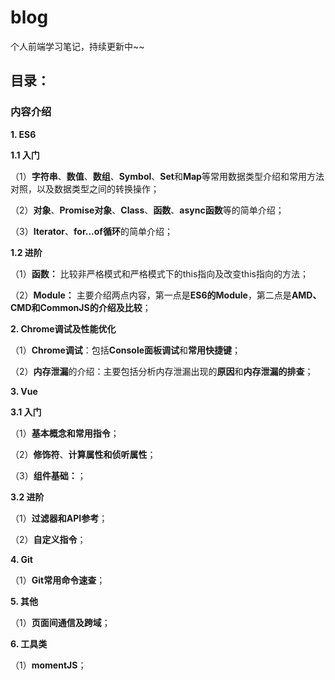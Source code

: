 # blog
个人前端学习笔记，持续更新中~~

## 目录：

### 内容介绍

**1. ES6**

**1.1 入门**

（1）**字符串**、**数值**、**数组**、**Symbol**、**Set**和**Map**等常用数据类型介绍和常用方法对照，以及数据类型之间的转换操作；

（2）**对象**、**Promise对象**、**Class**、**函数**、**async函数**等的简单介绍；

（3）**Iterator**、**for...of循环**的简单介绍；

**1.2 进阶**

（1）**函数：** 比较非严格模式和严格模式下的this指向及改变this指向的方法；

（2）**Module：** 主要介绍两点内容，第一点是**ES6的Module**，第二点是**AMD、CMD和CommonJS的介绍及比较**；

**2. Chrome调试及性能优化**

（1）**Chrome调试**：包括**Console面板调试**和**常用快捷键**；

（2）**内存泄漏**的介绍：主要包括分析内存泄漏出现的**原因**和**内存泄漏的排查**；

**3. Vue**

**3.1 入门**

（1）**基本概念和常用指令**；

（2）**修饰符**、**计算属性和侦听属性**；

（3）**组件基础：**；

**3.2 进阶**

（1）**过滤器和API参考**；

（2）**自定义指令**；

**4. Git**

（1）**Git常用命令速查**；

**5. 其他**

（1）**页面间通信及跨域**；

**6. 工具类**

（1）**momentJS**；
